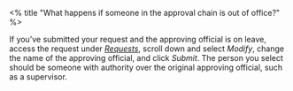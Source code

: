 <% title "What happens if someone in the approval chain is out of office?" %>

If you’ve submitted your request and the approving official is on leave, access the request under [_Requests_](/proposals), scroll down and select _Modify_, change the name of the approving official, and click _Submit_. The person you select should be someone with authority over the original approving official, such as a supervisor.
